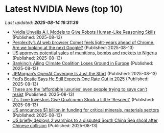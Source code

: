 # Latest NVIDIA News (top 10)
_Last updated: **2025-08-14 19:31:39**_

- [Nvidia Unveils A.I. Models to Give Robots Human-Like Reasoning Skills](https://observer.com/2025/08/nvidia-unveils-a-i-models-to-give-robots-human-like-reasoning-skills/) (Published: 2025-08-13)
- [Perplexity’s AI web browser Comet feels light-years ahead of Chrome. Are we looking at the next Google?](https://fortune.com/2025/08/13/perplexity-chrome-acquisition-bid-comet-ai-browser-next-google/) (Published: 2025-08-13)
- [US approves potential sales of munitions, bombs and rockets to Nigeria](https://biztoc.com/x/7538d3ec599c8d8e) (Published: 2025-08-13)
- [Banking’s Ailing Climate Coalition Loses Ground in Europe](https://biztoc.com/x/86784f60c7185349) (Published: 2025-08-13)
- [JPMorgan’s OpenAI Coverage Is Just the Start](https://biztoc.com/x/513f38a6b224cd1b) (Published: 2025-08-13)
- [Fed’s Bostic Says He Still Expects One Rate Cut in 2025](https://biztoc.com/x/2e03ab8d05beda58) (Published: 2025-08-13)
- [These are the ‘affordable luxuries’ even people trying to save can’t resist](https://biztoc.com/x/0fb2d08e067e9c31) (Published: 2025-08-13)
- [It's Time Investors Give Qualcomm Stock a Little 'Respect'](https://biztoc.com/x/bb92c876521720ef) (Published: 2025-08-13)
- [US announces $1 billion in funding for critical minerals, materials sectors](https://biztoc.com/x/d4166abb8324e1be) (Published: 2025-08-13)
- [US briefly deploys 2 warships to a disputed South China Sea shoal after Chinese collision](https://biztoc.com/x/1073a6e21eae1a91) (Published: 2025-08-13)
